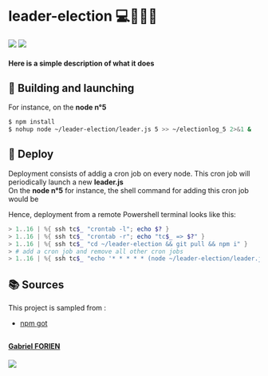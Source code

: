 # leader-election :computer::policeman::globe_with_meridians:

![](https://img.shields.io/badge/5TC-ELK-blueviolet)
![](https://img.shields.io/badge/license-The%20Unlicense-ff69b4)

#### Here is a simple description of what it does
<!--- Here are technologies used
<p style = text-align:center;>
    <img  src="https://upload.wikimedia.org/wikipedia/fr/3/38/Guitar_Hero_Logo.png" alt="Guitar Hero" height="145" width="199">
    <img src="https://www.neonmag.fr/content/uploads/2019/04/color-spotify-logo.jpg" alt="Spotify" height="145" width="214">
    <img src="https://upload.wikimedia.org/wikipedia/commons/4/41/Osu_new_logo.png" alt="Osu" height="145" width="145">
</p>
Or more simply, a GIF of the app functionning
![](screenshot.gif)
--->

## :construction_worker: Building and launching
For instance, on the **node n°5**
```bash
$ npm install
$ nohup node ~/leader-election/leader.js 5 >> ~/electionlog_5 2>&1 &
```

## :rocket: Deploy
Deployment consists of addig a cron job on every node. This cron job will periodically launch a new **leader.js**<br>
On the **node n°5** for instance, the shell command for adding this cron job would be
<!--
```bash
$ (crontab -l 2>/dev/null; echo '* * * * * (node ~/leader-election/leader.js 5 >> ~/electionlog_5 2>&1 &) && (echo "CRON ALIVE `uname -n` `date ''+\%d-\%h \%H:\%M:\%S\''`" >> ~/electionlog_5 2>&1)') | crontab -
```
-->
Hence, deployment from a remote Powershell terminal looks like this:
```ps1
> 1..16 | %{ ssh tc$_ "crontab -l"; echo $? }                           # list crontabs for all nodes
> 1..16 | %{ ssh tc$_ "crontab -r"; echo "tc$_ => $?" }                 # empty crontab of every node if necessary
> 1..16 | %{ ssh tc$_ "cd ~/leader-election && git pull && npm i" }     # download and build the project on every node
> # add a cron job and remove all other cron jobs
> 1..16 | %{ ssh tc$_ "echo '* * * * * (node ~/leader-election/leader.js $_ >> ~/electionlog_$_ 2>&1 &) && (echo ""CRON ALIVE ``uname -n`` ``date '\''+\%d-\%h \%H:\%M:\%S'\''``"" >> ~/electionlog_$_ 2>&1)' | crontab -" ; echo "tc$_ => $?"}
```

<!--
># add a cron job
> 1..16 | %{ ssh tc$_ "(crontab -l 2>/dev/null; echo '* * * * * (node ~/leader-election/leader.js $_ >> ~/electionlog_$_ 2>&1 &) && (echo "CRON ALIVE `uname -n` `date '+\%d-\%h \%H:\%M:\%S'`" >> ~/electionlog_$_ 2>&1)') | crontab -" }
 -->
## :books: Sources
This project is sampled from :
- [npm got](https://www.npmjs.com/package/got)

##
#### [Gabriel FORIEN](https://github.com/gforien)
![](https://upload.wikimedia.org/wikipedia/commons/b/b9/Logo_INSA_Lyon_%282014%29.svg)
